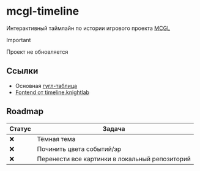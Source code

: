 # mcgl-timeline

Интерактивный таймлайн по истории игрового проекта [MCGL](https://minecraft-galaxy.ru/ru/)

> [!IMPORTANT]  
> Проект не обновляется

## Ссылки

- Основная [гугл-таблица](https://docs.google.com/spreadsheets/d/1mNB1OUyZsV59dRhcatl3h0CZpMJFRK2qMRfI9FBTabk/pubhtml)
- [Fontend от timeline.knightlab](https://timeline.knightlab.com/)

## Roadmap

| Статус | Задача                                         |
| ------ | ---------------------------------------------- |
| :x:    | Тёмная тема                                    |
| :x:    | Починить цвета событий/эр                      |
| :x:    | Перенести все картинки в локальный репозиторий |

